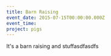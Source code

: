 ```yaml
---
title: Barn Raising
event_date: 2015-07-15T00:00:00.000Z
event_time:
project: pigs
---
```



It's a barn raising and stuffasdfasdfs